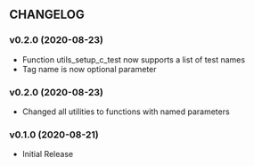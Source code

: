 ## CHANGELOG

### v0.2.0 (2020-08-23)

* Function utils_setup_c_test now supports a list of test names
* Tag name is now optional parameter

### v0.2.0 (2020-08-23)

* Changed all utilities to functions with named parameters

### v0.1.0 (2020-08-21)

* Initial Release

